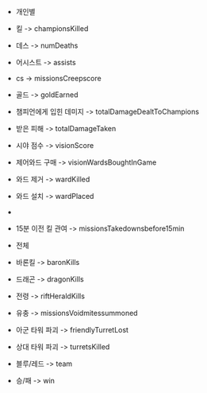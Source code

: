 - 개인별
- 킬 -> championsKilled
- 데스 -> numDeaths
- 어시스트 -> assists
- cs -> missionsCreepscore
- 골드 -> goldEarned
- 챔피언에게 입힌 데미지 -> totalDamageDealtToChampions
- 받은 피해 -> totalDamageTaken
- 시야 점수 -> visionScore
- 제어와드 구매 -> visionWardsBoughtInGame
- 와드 제거 -> wardKilled
- 와드 설치 -> wardPlaced
-
- 15분 이전 킬 관여 -> missionsTakedownsbefore15min

- 전체
- 바론킬 -> baronKills
- 드래곤 -> dragonKills
- 전령 -> riftHeraldKills
- 유충 -> missionsVoidmitessummoned
- 아군 타워 파괴 -> friendlyTurretLost
- 상대 타워 파괴 -> turretsKilled
- 블루/레드 -> team
- 승/패 -> win
